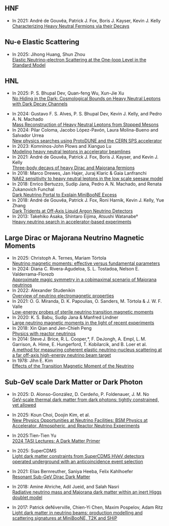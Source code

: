 ## HNF
- In 2021: André de Gouvêa, Patrick J. Fox, Boris J. Kayser, Kevin J. Kelly<br> [Characterizing Heavy Neutral Fermions via their Decays](https://arxiv.org/abs/2109.10358)
## Nu-e Elastic Scattering 
- In 2025: Jihong Huang, Shun Zhou <br> [Elastic Neutrino-electron Scattering at the One-loop Level
in the Standard Model](https://journals.aps.org/prd/abstract/10.1103/PhysRevD.111.033005)

## HNL 
* In 2025: P. S. Bhupal Dev, Quan-feng Wu, Xun-Jie Xu <br> [No Hiding in the Dark: Cosmological Bounds on Heavy Neutral Leptons with Dark Decay Channels](https://arxiv.org/abs/2507.12270)
- In 2024: Gustavo F. S. Alves, P. S. Bhupal Dev, Kevin J. Kelly, and Pedro A. N. Machado <br> [Mass Reconstruction of Heavy Neutral Leptons from Stopped Mesons](https://arxiv.org/pdf/2409.04394)
- In 2024: Pilar Coloma, Jacobo López-Pavón, Laura Molina-Bueno and Salvador Urrea <br> [New physics searches using ProtoDUNE and the CERN SPS accelerator](https://digital.csic.es/bitstream/10261/364520/1/Coloma_New.pdf)
- In 2023: Komninos-John Plows and Xianguo Lu<br> [Modeling heavy neutral leptons in accelerator beamlines](https://journals.aps.org/prd/abstract/10.1103/PhysRevD.107.055003)
- In 2021: André de Gouvêa, Patrick J. Fox, Boris J. Kayser, and Kevin J. Kelly<br> [Three-body decays of heavy Dirac and Majorana fermions](https://journals.aps.org/prd/cited-by/10.1103/PhysRevD.104.015038/?target=_blank)
- In 2018: Marco Drewes, Jan Hajer, Juraj Klaric & Gaia Lanfranchi <br> [NA62 sensitivity to heavy neutral leptons in the low scale seesaw model](https://link.springer.com/article/10.1007/JHEP07(2018)105)
- In 2018: Enrico Bertuzzo, Sudip Jana, Pedro A. N. Machado, and Renata Zukanovich Funchal <br />[Dark Neutrino Portal to Explain MiniBooNE Excess](https://journals.aps.org/prl/abstract/10.1103/PhysRevLett.121.241801)
- In 2018: André de Gouvêa, Patrick J. Fox, Roni Harnik, Kevin J. Kelly, Yue Zhang <br /> [Dark Tridents at Off-Axis Liquid Argon Neutrino Detectors](https://arxiv.org/abs/1809.06388)
- In 2013: Takehiko Asaka, Shintaro Eijima, Atsushi Watanabe† <br /> [Heavy neutrino search in accelerator-based experiments](https://arxiv.org/pdf/1212.1062)
  
## Large Dirac or Majorana Neutrino Magnetic Moments
- In 2025: Christoph A. Ternes, Mariam Tórtola <br> [Neutrino magnetic moments: effective versus fundamental parameters](https://arxiv.org/abs/2505.02633)
- In 2024: Diana C. Rivera-Agudeloa, S. L. Tostadoa, Nelson E. Valderrama-Florezb <br> [Approximate magic symmetry in a cobimaximal scenario of Majorana neutrinos](https://arxiv.org/pdf/2407.14888)
- In 2022: Alexander Studenikin<br> [Overview of neutrino electromagnetic properties](https://pos.sissa.it/406/057)
- In 2021: O. G. Miranda, D. K. Papoulias, O. Sanders, M. Tórtola & J. W. F. Valle <br> [Low-energy probes of sterile neutrino transition magnetic moments](https://link.springer.com/article/10.1007/JHEP12(2021)191)
- In 2020: K. S. Babu, Sudip Jana & Manfred Lindner<br> <a href="https://link.springer.com/article/10.1007/JHEP10(2020)040" target="_blank"> Large neutrino magnetic moments in the light of recent experiments</a>
- In 2018: Xin Qian and Jen-Chieh Peng <br> [Physics with reactor neutrinos](https://iopscience.iop.org/article/10.1088/1361-6633/aae881)
- In 2014: Steve J. Brice, R. L. Cooper,*, F. DeJongh, A. Empl, L. M. Garrison, A. Hime, E. Hungerford, T. Kobilarcik, and B. Loer et al. <br />[A method for measuring coherent elastic neutrino-nucleus scattering at a far off-axis high-energy neutrino beam target](https://journals.aps.org/prd/abstract/10.1103/PhysRevD.89.072004)
- In 1978: Jihn E. Kim  <br>[Effects of the Transition Magnetic Moment of the Neutrino](https://journals.aps.org/prl/abstract/10.1103/PhysRevLett.41.360)

## Sub-GeV scale Dark Matter or Dark Photon

- In 2025: D. Alonso-González, D. Cerdeño, P. Foldenauer, J. M. No <br> [GeV-scale thermal dark matter from dark photons:
tightly constrained, yet allowed](https://arxiv.org/pdf/2507.11376)
- In 2025: Koun Choi,  Doojin Kim, et al. <br> [New Physics Opportunities at Neutrino Facilities: BSM Physics at Accelerator, Atmospheric, and Reactor Neutrino Experiments](https://arxiv.org/pdf/2506.15306)
- In 2025:Tien-Tien Yu <br> [2024 TASI Lectures: A Dark Matter Primer](https://arxiv.org/pdf/2506.05234)
- In 2025: SuperCDMS <br> [Light dark matter constraints from SuperCDMS HVeV detectors operated underground with an anticoincidence event selection](https://journals.aps.org/prd/abstract/10.1103/PhysRevD.111.012006)

- In 2021: Elias Bernreuther, Saniya Heeba, Felix Kahlhoefer <br>  [Resonant Sub-GeV Dirac Dark Matter](https://arxiv.org/abs/2010.14522)
- In 2018: Amine Ahriche, Adil Jueid, and Salah Nasri <br> [Radiative neutrino mass and Majorana dark matter within an inert Higgs doublet model](https://journals.aps.org/prd/abstract/10.1103/PhysRevD.97.095012)
- In 2017: Patrick deNiverville, Chien-Yi Chen, Maxim Pospelov, Adam Ritz <br> [Light dark matter in neutrino beams: production modelling and scattering signatures at MiniBooNE, T2K and SHiP](https://arxiv.org/abs/1609.01770)

